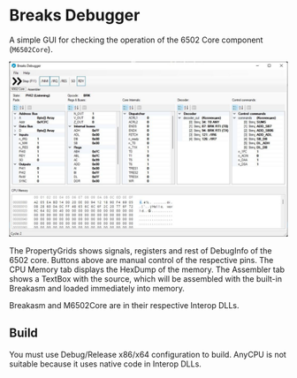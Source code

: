 # Breaks Debugger

A simple GUI for checking the operation of the 6502 Core component (`M6502Core`).

![concept](concept.jpg)

The PropertyGrids shows signals, registers and rest of DebugInfo of the 6502 core.
Buttons above are manual control of the respective pins.
The CPU Memory tab displays the HexDump of the memory.
The Assembler tab shows a TextBox with the source, which will be assembled with the built-in Breakasm and loaded immediately into memory.

Breakasm and M6502Core are in their respective Interop DLLs.

## Build

You must use Debug/Release x86/x64 configuration to build. AnyCPU is not suitable because it uses native code in Interop DLLs.
